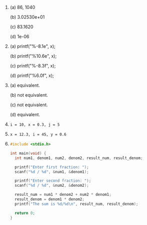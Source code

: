 1. (a)     86, 1040

   (b)  3.02530e+01

   (c) 83.1620

   (d) 1e-06

2. (a) printf("%-8.1e", x);

   (b) printf("%10.6e", x);

   (c) printf("%-8.3f", x);

   (d) printf("%6.0f", x);

3. (a) equivalent.

   (b) not equivalent.

   (c) not equivalent.

   (d) equivalent.

4. `i = 10, x = 0.3, j = 5`

5. `x = 12.3, i = 45, y = 0.6`

6. ```c
   #include <stdio.h>
   
   int main(void) {
     int num1, denom1, num2, denom2, result_num, result_denom;
   
     printf("Enter first fraction: ");
     scanf("%d / %d", &num1, &denom1);
   
     printf("Enter second fraction: ");
     scanf("%d / %d", &num2, &denom2);
   
     result_num = num1 * denom2 + num2 * denom1;
     result_denom = denom1 * denom2;
     printf("The sum is %d/%d\n", result_num, result_denom);
   
     return 0;
   }
   ```